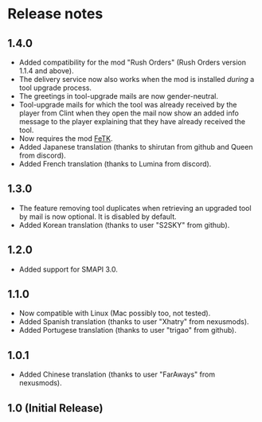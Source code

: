 ﻿# Release notes
## 1.4.0
* Added compatibility for the mod "Rush Orders" (Rush Orders version 1.1.4 and above).
* The delivery service now also works when the mod is installed *during* a tool upgrade process.
* The greetings in tool-upgrade mails are now gender-neutral.
* Tool-upgrade mails for which the tool was already received by the player from Clint when they open the mail now show an added info message to the player explaining that they have already received the tool. 
* Now requires the mod [FeTK](TODO:LINK).
* Added Japanese translation (thanks to shirutan from github and Queen from discord).
* Added French translation (thanks to Lumina from discord).

## 1.3.0
* The feature removing tool duplicates when retrieving an upgraded tool by mail is now optional. It is disabled by default.
* Added Korean translation (thanks to user "S2SKY" from github).

## 1.2.0
 * Added support for SMAPI 3.0.

## 1.1.0
* Now compatible with Linux (Mac possibly too, not tested).
* Added Spanish translation (thanks to user "Xhatry" from nexusmods).
* Added Portugese translation (thanks to user "trigao" from github).

## 1.0.1
* Added Chinese translation (thanks to user "FarAways" from nexusmods).

## 1.0 (Initial Release)
